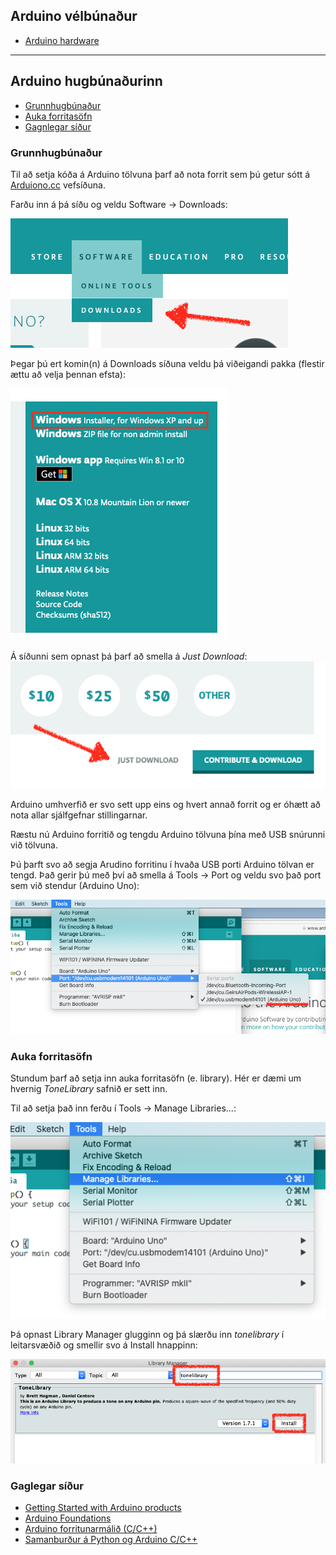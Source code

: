 ## Arduino vélbúnaður

- [Arduino hardware](https://learn.adafruit.com/ladyadas-learn-arduino-lesson-number-0)

---

## Arduino hugbúnaðurinn

  - [Grunnhugbúnaður](#grunnhugbúnaður)
  - [Auka forritasöfn](#auka-forritasöfn)
  - [Gagnlegar síður](#gaglegar-síður)

### Grunnhugbúnaður

Til að setja kóða á Arduino tölvuna þarf að nota forrit sem þú getur sótt á [Arduiono.cc](https://www.arduino.cc) vefsíðuna.

Farðu inn á þá síðu og veldu Software -> Downloads:

![Arduino Download](https://raw.githubusercontent.com/VESM2VT/Efni/main/Myndir/arduino_download_1.png)

Þegar þú ert komin(n) á Downloads síðuna veldu þá viðeigandi pakka (flestir ættu að velja þennan efsta):

![Val á pakka](https://raw.githubusercontent.com/VESM2VT/Efni/main/Myndir/arduino_download_2.png)

Á síðunni sem opnast þá þarf að smella á *Just Download*:
![Just downaload](https://raw.githubusercontent.com/VESM2VT/Efni/main/Myndir/arduino_download_3.png)

Arduino umhverfið er svo sett upp eins og hvert annað forrit og er óhætt að nota allar sjálfgefnar stillingarnar.

Ræstu nú Arduino forritið og tengdu Arduino tölvuna þína með USB snúrunni við tölvuna.

Þú þarft svo að segja Arudino forritinu í hvaða USB porti Arduino tölvan er tengd. Það gerir þú með því að smella á Tools -> Port og veldu svo það port sem við stendur (Arduino Uno):

![Velja port](https://raw.githubusercontent.com/VESM2VT/Efni/main/Myndir/arduino_com_port.png)

### Auka forritasöfn

Stundum þarf að setja inn auka forritasöfn (e. library). Hér er dæmi um hvernig *ToneLibrary* safnið er sett inn.

Til að setja það inn ferðu í Tools -> Manage Libraries...:

![Library](https://raw.githubusercontent.com/VESM2VT/Efni/main/Myndir/arduino_library_1.png)

Þá opnast Library Manager glugginn og þá slærðu inn *tonelibrary* í leitarsvæðið og smellir svo á Install hnappinn:

![Library install](https://raw.githubusercontent.com/VESM2VT/Efni/main/Myndir/arduino_library_2.png)

### Gaglegar síður

* [Getting Started with Arduino products](https://www.arduino.cc/en/Guide)
* [Arduino Foundations](https://www.arduino.cc/en/Tutorial/Foundations)
* [Arduino forritunarmálið (C/C++)](https://www.arduino.cc/reference/en/)
* [Samanburður á Python og Arduino C/C++](https://github.com/VESM2VT/Efni/blob/master/Skjol/CogPython.pdf)

